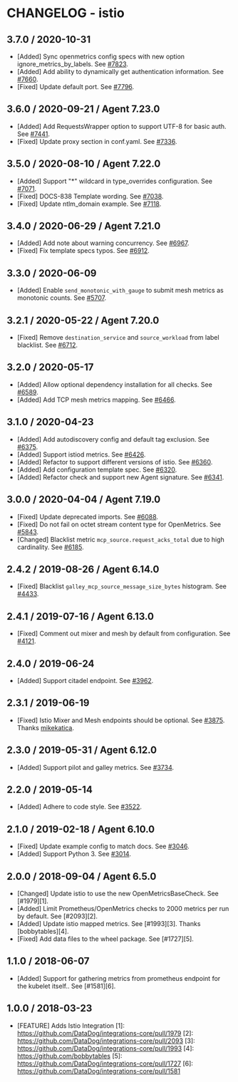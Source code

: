 # CHANGELOG - istio

## 3.7.0 / 2020-10-31

* [Added] Sync openmetrics config specs with new option ignore_metrics_by_labels. See [#7823](https://github.com/DataDog/integrations-core/pull/7823).
* [Added] Add ability to dynamically get authentication information. See [#7660](https://github.com/DataDog/integrations-core/pull/7660).
* [Fixed] Update default port. See [#7796](https://github.com/DataDog/integrations-core/pull/7796).

## 3.6.0 / 2020-09-21 / Agent 7.23.0

* [Added] Add RequestsWrapper option to support UTF-8 for basic auth. See [#7441](https://github.com/DataDog/integrations-core/pull/7441).
* [Fixed] Update proxy section in conf.yaml. See [#7336](https://github.com/DataDog/integrations-core/pull/7336).

## 3.5.0 / 2020-08-10 / Agent 7.22.0

* [Added] Support "*" wildcard in type_overrides configuration. See [#7071](https://github.com/DataDog/integrations-core/pull/7071).
* [Fixed] DOCS-838 Template wording. See [#7038](https://github.com/DataDog/integrations-core/pull/7038).
* [Fixed] Update ntlm_domain example. See [#7118](https://github.com/DataDog/integrations-core/pull/7118).

## 3.4.0 / 2020-06-29 / Agent 7.21.0

* [Added] Add note about warning concurrency. See [#6967](https://github.com/DataDog/integrations-core/pull/6967).
* [Fixed] Fix template specs typos. See [#6912](https://github.com/DataDog/integrations-core/pull/6912).

## 3.3.0 / 2020-06-09

* [Added] Enable `send_monotonic_with_gauge` to submit mesh metrics as monotonic counts. See [#5707](https://github.com/DataDog/integrations-core/pull/5707).

## 3.2.1 / 2020-05-22 / Agent 7.20.0

* [Fixed] Remove `destination_service` and `source_workload` from label blacklist. See [#6712](https://github.com/DataDog/integrations-core/pull/6712).

## 3.2.0 / 2020-05-17

* [Added] Allow optional dependency installation for all checks. See [#6589](https://github.com/DataDog/integrations-core/pull/6589).
* [Added] Add TCP mesh metrics mapping. See [#6466](https://github.com/DataDog/integrations-core/pull/6466).

## 3.1.0 / 2020-04-23

* [Added] Add autodiscovery config and default tag exclusion. See [#6375](https://github.com/DataDog/integrations-core/pull/6375).
* [Added] Support istiod metrics. See [#6426](https://github.com/DataDog/integrations-core/pull/6426).
* [Added] Refactor to support different versions of istio. See [#6360](https://github.com/DataDog/integrations-core/pull/6360).
* [Added] Add configuration template spec. See [#6320](https://github.com/DataDog/integrations-core/pull/6320).
* [Added] Refactor check and support new Agent signature. See [#6341](https://github.com/DataDog/integrations-core/pull/6341).

## 3.0.0 / 2020-04-04 / Agent 7.19.0

* [Fixed] Update deprecated imports. See [#6088](https://github.com/DataDog/integrations-core/pull/6088).
* [Fixed] Do not fail on octet stream content type for OpenMetrics. See [#5843](https://github.com/DataDog/integrations-core/pull/5843).
* [Changed] Blacklist metric `mcp_source.request_acks_total` due to high cardinality. See [#6185](https://github.com/DataDog/integrations-core/pull/6185).

## 2.4.2 / 2019-08-26 / Agent 6.14.0

* [Fixed] Blacklist `galley_mcp_source_message_size_bytes` histogram. See [#4433](https://github.com/DataDog/integrations-core/pull/4433).

## 2.4.1 / 2019-07-16 / Agent 6.13.0

* [Fixed] Comment out mixer and mesh by default from configuration. See [#4121](https://github.com/DataDog/integrations-core/pull/4121).

## 2.4.0 / 2019-06-24

* [Added] Support citadel endpoint. See [#3962](https://github.com/DataDog/integrations-core/pull/3962).

## 2.3.1 / 2019-06-19

* [Fixed] Istio Mixer and Mesh endpoints should be optional. See [#3875](https://github.com/DataDog/integrations-core/pull/3875). Thanks [mikekatica](https://github.com/mikekatica).

## 2.3.0 / 2019-05-31 / Agent 6.12.0

* [Added] Support pilot and galley metrics. See [#3734](https://github.com/DataDog/integrations-core/pull/3734).

## 2.2.0 / 2019-05-14

* [Added] Adhere to code style. See [#3522](https://github.com/DataDog/integrations-core/pull/3522).

## 2.1.0 / 2019-02-18 / Agent 6.10.0

* [Fixed] Update example config to match docs. See [#3046](https://github.com/DataDog/integrations-core/pull/3046).
* [Added] Support Python 3. See [#3014](https://github.com/DataDog/integrations-core/pull/3014).

## 2.0.0 / 2018-09-04 / Agent 6.5.0

* [Changed] Update istio to use the new OpenMetricsBaseCheck. See [#1979][1].
* [Added] Limit Prometheus/OpenMetrics checks to 2000 metrics per run by default. See [#2093][2].
* [Added] Update istio mapped metrics. See [#1993][3]. Thanks [bobbytables][4].
* [Fixed] Add data files to the wheel package. See [#1727][5].

## 1.1.0 / 2018-06-07

* [Added] Support for gathering metrics from prometheus endpoint for the kubelet itself.. See [#1581][6].

## 1.0.0 / 2018-03-23

* [FEATURE] Adds Istio Integration
[1]: https://github.com/DataDog/integrations-core/pull/1979
[2]: https://github.com/DataDog/integrations-core/pull/2093
[3]: https://github.com/DataDog/integrations-core/pull/1993
[4]: https://github.com/bobbytables
[5]: https://github.com/DataDog/integrations-core/pull/1727
[6]: https://github.com/DataDog/integrations-core/pull/1581
